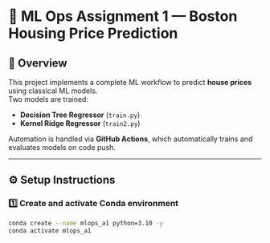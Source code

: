 # 🧠 ML Ops Assignment 1 — Boston Housing Price Prediction

## 📌 Overview
This project implements a complete ML workflow to predict **house prices** using classical ML models.  
Two models are trained:
- **Decision Tree Regressor** (`train.py`)
- **Kernel Ridge Regressor** (`train2.py`)

Automation is handled via **GitHub Actions**, which automatically trains and evaluates models on code push.

---

## ⚙️ Setup Instructions

### 1️⃣ Create and activate Conda environment
```bash
conda create --name mlops_a1 python=3.10 -y
conda activate mlops_a1
